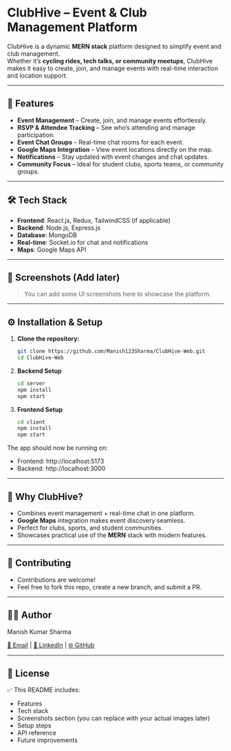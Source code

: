 # ClubHive – Event & Club Management Platform

ClubHive is a dynamic **MERN stack** platform designed to simplify event and club management.  
Whether it’s **cycling rides, tech talks, or community meetups**, ClubHive makes it easy to create, join, and manage events with real-time interaction and location support.

---

## 🚀 Features

- **Event Management** – Create, join, and manage events effortlessly.  
- **RSVP & Attendee Tracking** – See who’s attending and manage participation.  
- **Event Chat Groups** – Real-time chat rooms for each event.  
- **Google Maps Integration** – View event locations directly on the map.  
- **Notifications** – Stay updated with event changes and chat updates.  
- **Community Focus** – Ideal for student clubs, sports teams, or community groups.

---

## 🛠️ Tech Stack

- **Frontend**: React.js, Redux, TailwindCSS (if applicable)  
- **Backend**: Node.js, Express.js  
- **Database**: MongoDB  
- **Real-time**: Socket.io for chat and notifications  
- **Maps**: Google Maps API  

---

## 📸 Screenshots (Add later)
> You can add some UI screenshots here to showcase the platform.

---

## ⚙️ Installation & Setup

1. **Clone the repository:**

    ```bash
    git clone https://github.com/Manish123Sharma/ClubHive-Web.git
    cd ClubHive-Web


2. **Backend Setup**
    ```bash
    cd server
    npm install
    npm start


3. **Frontend Setup**
    ```bash
    cd client
    npm install
    npm start


The app should now be running on:

- Frontend: http://localhost:5173
- Backend: http://localhost:3000

---

##  📌 Why ClubHive?

- Combines event management + real-time chat in one platform.
- **Google Maps** integration makes event discovery seamless.
- Perfect for clubs, sports, and student communities.
- Showcases practical use of the **MERN** stack with modern features.

---

## 🤝 Contributing

- Contributions are welcome!
- Feel free to fork this repo, create a new branch, and submit a PR.

---

## **👨‍💻** **Author**

Manish Kumar Sharma

[📧 Email](mailto:your-mksharma256001@gmail.com) | [💼 LinkedIn](https://www.linkedin.com/in/mks001/) | [🌐 GitHub](https://github.com/Manish123Sharma)

---

##  📜 License

✅ This README includes:
- Features  
- Tech stack  
- Screenshots section (you can replace with your actual images later)  
- Setup steps  
- API reference  
- Future improvements  
